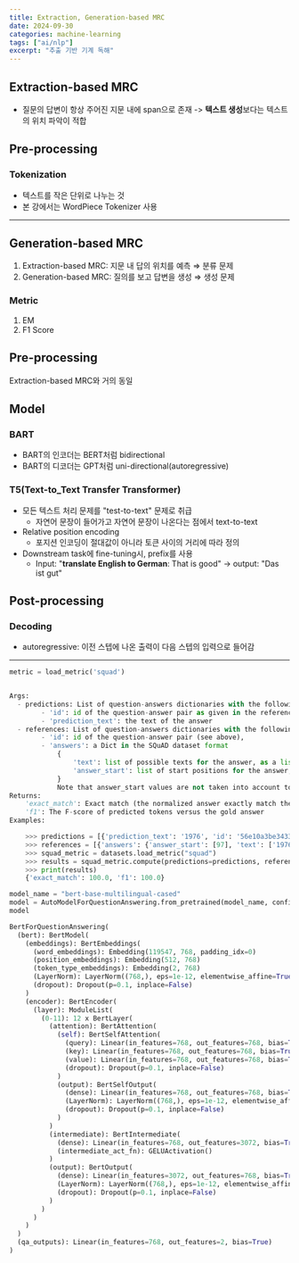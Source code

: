 ```yaml
---
title: Extraction, Generation-based MRC
date: 2024-09-30
categories: machine-learning
tags: ["ai/nlp"]
excerpt: "추출 기반 기계 독해"
---
```


## Extraction-based MRC

- 질문의 답변이 항상 주어진 지문 내에 span으로 존재 -> **텍스트 생성**보다는 텍스트의 위치 파악이 적합

## Pre-processing

### Tokenization

- 텍스트를 작은 단위로 나누는 것
- 본 강에서는 WordPiece Tokenizer 사용

---

## Generation-based MRC

1. Extraction-based MRC: 지문 내 답의 위치를 예측 ⇒ 분류 문제
2. Generation-based MRC: 질의를 보고 답변을 생성 ⇒ 생성 문제

### Metric

1. EM
2. F1 Score

## Pre-processing

Extraction-based MRC와 거의 동일

## Model

### BART

- BART의 인코더는 BERT처럼 bidirectional
- BART의 디코더는 GPT처럼 uni-directional(autoregressive)

### T5(Text-to_Text Transfer Transformer)

- 모든 텍스트 처리 문제를 "test-to-text" 문제로 취급
  - 자연어 문장이 들어가고 자연어 문장이 나온다는 점에서 text-to-text
- Relative position encoding
  - 포지션 인코딩이 절대값이 아니라 토큰 사이의 거리에 따라 정의
- Downstream task에 fine-tuning시, prefix를 사용
  - Input: "**translate English to German**: That is good" → output: "Das ist gut"

## Post-processing

### Decoding

- autoregressive: 이전 스텝에 나온 출력이 다음 스텝의 입력으로 들어감

---

```python
metric = load_metric('squad')


Args:
  - predictions: List of question-answers dictionaries with the following key-values:
        - 'id': id of the question-answer pair as given in the references (see below)
        - 'prediction_text': the text of the answer
  - references: List of question-answers dictionaries with the following key-values:
        - 'id': id of the question-answer pair (see above),
        - 'answers': a Dict in the SQuAD dataset format
            {
                'text': list of possible texts for the answer, as a list of strings
                'answer_start': list of start positions for the answer, as a list of ints
            }
            Note that answer_start values are not taken into account to compute the metric.
Returns:
    'exact_match': Exact match (the normalized answer exactly match the gold answer)
    'f1': The F-score of predicted tokens versus the gold answer
Examples:

    >>> predictions = [{'prediction_text': '1976', 'id': '56e10a3be3433e1400422b22'}]
    >>> references = [{'answers': {'answer_start': [97], 'text': ['1976']}, 'id': '56e10a3be3433e1400422b22'}]
    >>> squad_metric = datasets.load_metric("squad")
    >>> results = squad_metric.compute(predictions=predictions, references=references)
    >>> print(results)
    {'exact_match': 100.0, 'f1': 100.0}
```

```python
model_name = "bert-base-multilingual-cased"
model = AutoModelForQuestionAnswering.from_pretrained(model_name, config=config)
model

BertForQuestionAnswering(
  (bert): BertModel(
    (embeddings): BertEmbeddings(
      (word_embeddings): Embedding(119547, 768, padding_idx=0)
      (position_embeddings): Embedding(512, 768)
      (token_type_embeddings): Embedding(2, 768)
      (LayerNorm): LayerNorm((768,), eps=1e-12, elementwise_affine=True)
      (dropout): Dropout(p=0.1, inplace=False)
    )
    (encoder): BertEncoder(
      (layer): ModuleList(
        (0-11): 12 x BertLayer(
          (attention): BertAttention(
            (self): BertSelfAttention(
              (query): Linear(in_features=768, out_features=768, bias=True)
              (key): Linear(in_features=768, out_features=768, bias=True)
              (value): Linear(in_features=768, out_features=768, bias=True)
              (dropout): Dropout(p=0.1, inplace=False)
            )
            (output): BertSelfOutput(
              (dense): Linear(in_features=768, out_features=768, bias=True)
              (LayerNorm): LayerNorm((768,), eps=1e-12, elementwise_affine=True)
              (dropout): Dropout(p=0.1, inplace=False)
            )
          )
          (intermediate): BertIntermediate(
            (dense): Linear(in_features=768, out_features=3072, bias=True)
            (intermediate_act_fn): GELUActivation()
          )
          (output): BertOutput(
            (dense): Linear(in_features=3072, out_features=768, bias=True)
            (LayerNorm): LayerNorm((768,), eps=1e-12, elementwise_affine=True)
            (dropout): Dropout(p=0.1, inplace=False)
          )
        )
      )
    )
  )
  (qa_outputs): Linear(in_features=768, out_features=2, bias=True)
)
